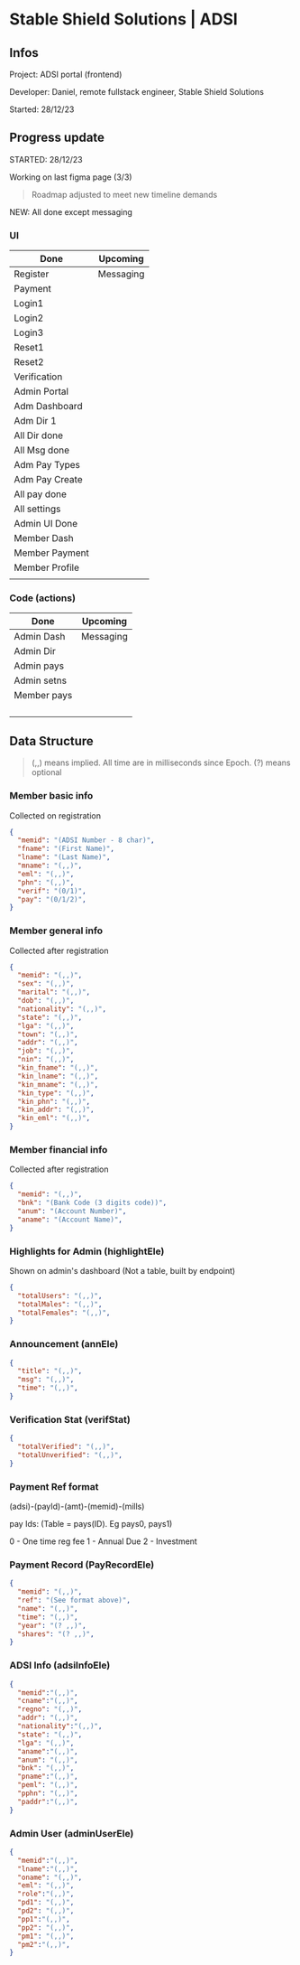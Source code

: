 # Stable Shield Solutions | ADSI

## Infos
Project: ADSI portal (frontend)

Developer: Daniel, remote fullstack engineer, Stable Shield Solutions

Started: 28/12/23



## Progress update

STARTED: 28/12/23

Working on last figma page (3/3)

> Roadmap adjusted to meet new timeline demands

NEW: All done except messaging 

### UI

| Done          | Upcoming      |
| ------------- | ------------- |
| Register      | Messaging     |
| Payment       |               |
| Login1        |               |
| Login2        |               |
| Login3        |               |
| Reset1        |               |
| Reset2        |               |
| Verification  |               |
| Admin Portal  |               |
| Adm Dashboard |               |
| Adm Dir 1     |               |
| All Dir done  |               |
| All Msg done  |               |
| Adm Pay Types |               |
| Adm Pay Create|               |
| All pay done  |               |
| All settings  |               |
| Admin UI Done |               |
| Member Dash   |               |
| Member Payment|               |
| Member Profile|               |
|               |               |

### Code (actions)

| Done          | Upcoming      |
| ------------- | ------------- |
| Admin Dash    | Messaging     |
| Admin Dir     |               |
| Admin pays    |               |
| Admin setns   |               |
| Member pays   |               |
|               |               |
|               |               |
|               |               |
|               |               |



## Data Structure

> (,,) means implied. All time are in milliseconds since Epoch. (?) means optional



### Member basic info

 Collected on registration

```json
{
  "memid": "(ADSI Number - 8 char)",
  "fname": "(First Name)",
  "lname": "(Last Name)",
  "mname": "(,,)",
  "eml": "(,,)",
  "phn": "(,,)",
  "verif": "(0/1)",
  "pay": "(0/1/2)",
}
```



### Member general info

 Collected after registration

```json
{
  "memid": "(,,)",
  "sex": "(,,)",
  "marital": "(,,)",
  "dob": "(,,)",
  "nationality": "(,,)",
  "state": "(,,)",
  "lga": "(,,)",
  "town": "(,,)",
  "addr": "(,,)",
  "job": "(,,)",
  "nin": "(,,)",
  "kin_fname": "(,,)",
  "kin_lname": "(,,)",
  "kin_mname": "(,,)",
  "kin_type": "(,,)",
  "kin_phn": "(,,)",
  "kin_addr": "(,,)",
  "kin_eml": "(,,)",
}
```




### Member financial info

 Collected after registration

```json
{
  "memid": "(,,)",
  "bnk": "(Bank Code (3 digits code))",
  "anum": "(Account Number)",
  "aname": "(Account Name)",
}
```



### Highlights for Admin (highlightEle)

 Shown on admin's dashboard (Not a table, built by endpoint)

```json
{
  "totalUsers": "(,,)",
  "totalMales": "(,,)",
  "totalFemales": "(,,)",
}
```



### Announcement (annEle)


```json
{
  "title": "(,,)",
  "msg": "(,,)",
  "time": "(,,)",
}
```



### Verification Stat (verifStat)

```json
{
  "totalVerified": "(,,)",
  "totalUnverified": "(,,)",
}
```

### Payment Ref format

(adsi)-(payId)-(amt)-(memid)-(mills)

pay Ids: (Table = pays(ID). Eg pays0, pays1)

0 - One time reg fee 
1 - Annual Due
2 - Investment




### Payment Record (PayRecordEle)

```json
{
  "memid": "(,,)",
  "ref": "(See format above)",
  "name": "(,,)",
  "time": "(,,)",
  "year": "(? ,,)",
  "shares": "(? ,,)",
}
```





### ADSI Info (adsiInfoEle)

```json
{
  "memid":"(,,)",
  "cname":"(,,)",
  "regno": "(,,)",
  "addr": "(,,)",
  "nationality":"(,,)",
  "state": "(,,)",
  "lga": "(,,)",
  "aname":"(,,)",
  "anum": "(,,)",
  "bnk": "(,,)",
  "pname":"(,,)",
  "peml": "(,,)",
  "pphn": "(,,)",
  "paddr":"(,,)",
}
```






### Admin User (adminUserEle)

```json
{
  "memid":"(,,)",
  "lname":"(,,)",
  "oname": "(,,)",
  "eml": "(,,)",
  "role":"(,,)",
  "pd1": "(,,)",
  "pd2": "(,,)",
  "pp1":"(,,)",
  "pp2": "(,,)",
  "pm1": "(,,)",
  "pm2":"(,,)",
}
```
